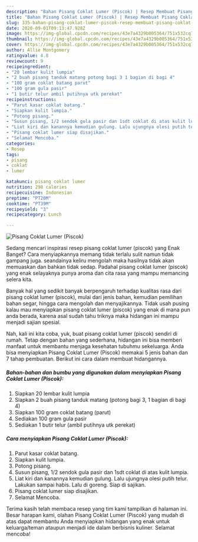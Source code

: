 ```yaml
---
description: "Bahan Pisang Coklat Lumer (Piscok) | Resep Membuat Pisang Coklat Lumer (Piscok) Yang Enak Banget"
title: "Bahan Pisang Coklat Lumer (Piscok) | Resep Membuat Pisang Coklat Lumer (Piscok) Yang Enak Banget"
slug: 335-bahan-pisang-coklat-lumer-piscok-resep-membuat-pisang-coklat-lumer-piscok-yang-enak-banget
date: 2020-09-01T09:13:47.928Z
image: https://img-global.cpcdn.com/recipes/43e7a4329b005364/751x532cq70/pisang-coklat-lumer-piscok-foto-resep-utama.jpg
thumbnail: https://img-global.cpcdn.com/recipes/43e7a4329b005364/751x532cq70/pisang-coklat-lumer-piscok-foto-resep-utama.jpg
cover: https://img-global.cpcdn.com/recipes/43e7a4329b005364/751x532cq70/pisang-coklat-lumer-piscok-foto-resep-utama.jpg
author: Allie Montgomery
ratingvalue: 4.8
reviewcount: 9
recipeingredient:
- "20 lembar kulit lumpia"
- "2 buah pisang tanduk matang potong bagi 3 1 bagian di bagi 4"
- "100 gram coklat batang parut"
- "100 gram gula pasir"
- "1 butir telur ambil putihnya utk perekat"
recipeinstructions:
- "Parut kasar coklat batang."
- "Siapkan kulit lumpia."
- "Potong pisang."
- "Susun pisang, 1/2 sendok gula pasir dan 1sdt coklat di atas kulit lumpia."
- "Liat kiri dan kanannya kemudian gulung. Lalu ujungnya olesi putih telur. Lakukan sampai habis. Lalu di goreng. Siap di sajikan."
- "Pisang coklat lumer siap disajikan."
- "Selamat Mencoba."
categories:
- Resep
tags:
- pisang
- coklat
- lumer

katakunci: pisang coklat lumer 
nutrition: 298 calories
recipecuisine: Indonesian
preptime: "PT20M"
cooktime: "PT39M"
recipeyield: "3"
recipecategory: Lunch

---
```



![Pisang Coklat Lumer (Piscok)](https://img-global.cpcdn.com/recipes/43e7a4329b005364/751x532cq70/pisang-coklat-lumer-piscok-foto-resep-utama.jpg)

Sedang mencari inspirasi resep pisang coklat lumer (piscok) yang Enak Banget? Cara menyiapkannya memang tidak terlalu sulit namun tidak gampang juga. seandainya keliru mengolah maka hasilnya tidak akan memuaskan dan bahkan tidak sedap. Padahal pisang coklat lumer (piscok) yang enak selayaknya punya aroma dan cita rasa yang mampu memancing selera kita.

Banyak hal yang sedikit banyak berpengaruh terhadap kualitas rasa dari pisang coklat lumer (piscok), mulai dari jenis bahan, kemudian pemilihan bahan segar, hingga cara mengolah dan menyajikannya. Tidak usah pusing kalau mau menyiapkan pisang coklat lumer (piscok) yang enak di mana pun anda berada, karena asal sudah tahu triknya maka hidangan ini mampu menjadi sajian spesial.




Nah, kali ini kita coba, yuk, buat pisang coklat lumer (piscok) sendiri di rumah. Tetap dengan bahan yang sederhana, hidangan ini bisa memberi manfaat untuk membantu menjaga kesehatan tubuhmu sekeluarga. Anda bisa menyiapkan Pisang Coklat Lumer (Piscok) memakai 5 jenis bahan dan 7 tahap pembuatan. Berikut ini cara dalam membuat hidangannya.

<!--inarticleads1-->

##### Bahan-bahan dan bumbu yang digunakan dalam menyiapkan Pisang Coklat Lumer (Piscok):

1. Siapkan 20 lembar kulit lumpia
1. Siapkan 2 buah pisang tanduk matang (potong bagi 3, 1 bagian di bagi 4)
1. Siapkan 100 gram coklat batang (parut)
1. Sediakan 100 gram gula pasir
1. Sediakan 1 butir telur (ambil putihnya utk perekat)




<!--inarticleads2-->

##### Cara menyiapkan Pisang Coklat Lumer (Piscok):

1. Parut kasar coklat batang.
1. Siapkan kulit lumpia.
1. Potong pisang.
1. Susun pisang, 1/2 sendok gula pasir dan 1sdt coklat di atas kulit lumpia.
1. Liat kiri dan kanannya kemudian gulung. Lalu ujungnya olesi putih telur. Lakukan sampai habis. Lalu di goreng. Siap di sajikan.
1. Pisang coklat lumer siap disajikan.
1. Selamat Mencoba.




Terima kasih telah membaca resep yang tim kami tampilkan di halaman ini. Besar harapan kami, olahan Pisang Coklat Lumer (Piscok) yang mudah di atas dapat membantu Anda menyiapkan hidangan yang enak untuk keluarga/teman ataupun menjadi ide dalam berbisnis kuliner. Selamat mencoba!

